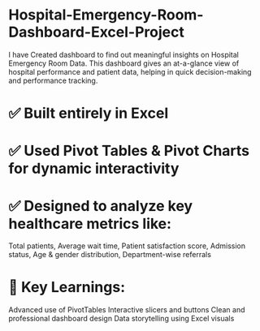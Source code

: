 # Hospital-Emergency-Room-Dashboard-Excel-Project
I have Created dashboard to find out meaningful insights on Hospital Emergency Room Data. This dashboard gives an at-a-glance view of hospital performance and patient data, helping in quick decision-making and performance tracking.

# ✅ Built entirely in Excel
# ✅ Used Pivot Tables & Pivot Charts for dynamic interactivity
# ✅ Designed to analyze key healthcare metrics like:
Total patients,
Average wait time,
Patient satisfaction score,
Admission status,
Age & gender distribution,
Department-wise referrals

# 🧠 Key Learnings:
Advanced use of PivotTables
Interactive slicers and buttons
Clean and professional dashboard design
Data storytelling using Excel visuals

